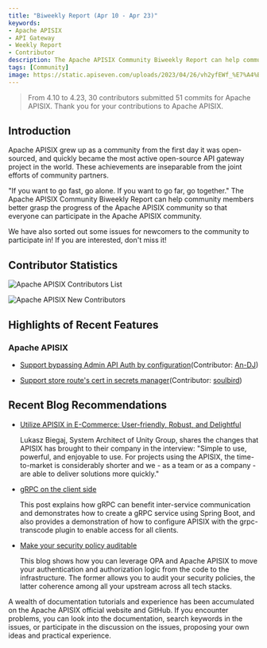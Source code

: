 ```yaml
---
title: "Biweekly Report (Apr 10 - Apr 23)"
keywords: 
- Apache APISIX
- API Gateway
- Weekly Report
- Contributor
description: The Apache APISIX Community Biweekly Report can help community members better grasp the progress of the Apache APISIX community so that everyone can participate in the Apache APISIX community.
tags: [Community]
image: https://static.apiseven.com/uploads/2023/04/26/vh2yfEWf_%E7%A4%BE%E5%8C%BA%E5%8F%8C%E5%91%A8%E6%8A%A5-%E5%85%AC%E4%BC%97%E5%8F%B7%E5%A4%B4%E5%9B%BE-%E8%8B%B1%E6%96%8720230426.png
---
```


> From 4.10 to 4.23, 30 contributors submitted 51 commits for Apache APISIX. Thank you for your contributions to Apache APISIX.

<!--truncate-->

## Introduction

Apache APISIX grew up as a community from the first day it was open-sourced, and quickly became the most active open-source API gateway project in the world. These achievements are inseparable from the joint efforts of community partners.

"If you want to go fast, go alone. If you want to go far, go together." The Apache APISIX Community Biweekly Report can help community members better grasp the progress of the Apache APISIX community so that everyone can participate in the Apache APISIX community.

We have also sorted out some issues for newcomers to the community to participate in! If you are interested, don't miss it!

## Contributor Statistics

![Apache APISIX Contributors List](https://static.apiseven.com/uploads/2023/04/26/oqoEZoe5_%E8%B4%A1%E7%8C%AE%E8%80%85%E6%B5%B7%E6%8A%A5-20230426.png)

![Apache APISIX New Contributors](https://static.apiseven.com/uploads/2023/04/26/hs1igYPY_%E6%96%B0%E6%99%8B%E8%B4%A1%E7%8C%AE%E8%80%85%E6%B5%B7%E6%8A%A5-%E8%8B%B1%E6%96%8720230426.png)

## Highlights of Recent Features

### Apache APISIX

- [Support bypassing Admin API Auth by configuration](https://github.com/apache/apisix/pull/9147)(Contributor: [An-DJ](https://github.com/An-DJ))

- [Support store route's cert in secrets manager](https://github.com/apache/apisix/pull/9247)(Contributor: [soulbird](https://github.com/soulbird))

## Recent Blog Recommendations

- [Utilize APISIX in E-Commerce: User-friendly, Robust, and Delightful](https://apisix.apache.org/blog/2023/04/07/apisix-unity-group-q&a/)

  Lukasz Biegaj, System Architect of Unity Group, shares the changes that APISIX has brought to their company in the interview: "Simple to use, powerful, and enjoyable to use. For projects using the APISIX, the time-to-market is considerably shorter and we - as a team or as a company - are able to deliver solutions more quickly."

- [gRPC on the client side](https://apisix.apache.org/blog/2023/03/16/grpc-client-side/)

  This post explains how gRPC can benefit inter-service communication and demonstrates how to create a gRPC service using Spring Boot, and also provides a demonstration of how to configure APISIX with the grpc-transcode plugin to enable access for all clients.

- [Make your security policy auditable](https://apisix.apache.org/blog/2023/03/02/security-policy-auditable/)

  This blog shows how you can leverage OPA and Apache APISIX to move your authentication and authorization logic from the code to the infrastructure. The former allows you to audit your security policies, the latter coherence among all your upstream across all tech stacks.

A wealth of documentation tutorials and experience has been accumulated on the Apache APISIX official website and GitHub. If you encounter problems, you can look into the documentation, search keywords in the issues, or participate in the discussion on the issues, proposing your own ideas and practical experience.

